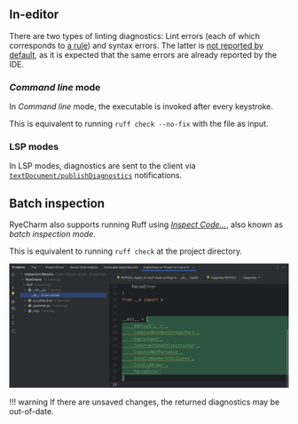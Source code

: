 ## In-editor

There are two types of linting diagnostics:
Lint errors (each of which corresponds to [a rule][1]) and syntax errors.
The latter is [not reported by default][2],
as it is expected that the same errors are already reported by the IDE.


### <i>Command line</i> mode

In <i>Command line</i> mode, the executable is invoked after every keystroke.

This is equivalent to running `ruff check --no-fix` with the file as input.


### LSP modes

In LSP modes, diagnostics are sent to the client via
[`textDocument/publishDiagnostics`][3] notifications.


## Batch inspection

RyeCharm also supports running Ruff using <i>[Inspect Code...][4]</i>,
also known as <i>batch inspection mode</i>.

This is equivalent to running `ruff check` at the project directory.

![](../assets/ruff-linting-demo-global-inspection.png)

!!! warning
    If there are unsaved changes, the returned diagnostics may be out-of-date.


  [1]: https://docs.astral.sh/ruff/rules/
  [2]: ../configurations/ruff.md#report-syntax-errors
  [3]: https://microsoft.github.io/language-server-protocol/specifications/lsp/3.17/specification/#textDocument_publishDiagnostics
  [4]: https://www.jetbrains.com/help/pycharm/running-inspections.html#run-all-inspections
